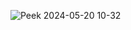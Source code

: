 ![Peek 2024-05-20 10-32](https://github.com/bhaumikprmindbowser/React-Node-Firebase-Push-Notifcation/assets/125436250/1deb9556-d440-496f-8f40-902c964e3035)
